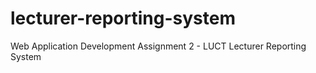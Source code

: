 # lecturer-reporting-system
Web Application Development Assignment 2 - LUCT Lecturer Reporting System
